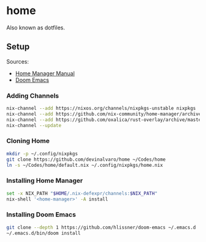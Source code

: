 # home

Also known as dotfiles.

## Setup

Sources:
- [Home Manager Manual](https://nix-community.github.io/home-manager/index.html#sec-install-standalone)
- [Doom Emacs](https://github.com/hlissner/doom-emacs#install)

### Adding Channels

``` sh
nix-channel --add https://nixos.org/channels/nixpkgs-unstable nixpkgs
nix-channel --add https://github.com/nix-community/home-manager/archive/master.tar.gz home-manager
nix-channel --add https://github.com/oxalica/rust-overlay/archive/master.tar.gz rust-overlay
nix-channel --update
```

### Cloning Home

``` sh
mkdir -p ~/.config/nixpkgs
git clone https://github.com/devinalvaro/home ~/Codes/home
ln -s ~/Codes/home/default.nix ~/.config/nixpkgs/home.nix
```

### Installing Home Manager

```sh
set -x NIX_PATH "$HOME/.nix-defexpr/channels:$NIX_PATH"
nix-shell '<home-manager>' -A install
```

### Installing Doom Emacs

```sh
git clone --depth 1 https://github.com/hlissner/doom-emacs ~/.emacs.d
~/.emacs.d/bin/doom install
```

